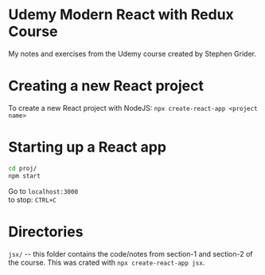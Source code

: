 # Udemy Modern React with Redux Course

My notes and exercises from the Udemy course created by Stephen Grider.

# Creating a new React project

To create a new React project with NodeJS:
`npx create-react-app <project name>`

# Starting up a React app

```bash
cd proj/
npm start
```

Go to `localhost:3000`  
to stop: `CTRL+C`

# Directories

`jsx/` -- this folder contains the code/notes from section-1 and section-2 of the course. This was crated with `npx create-react-app jsx`.
